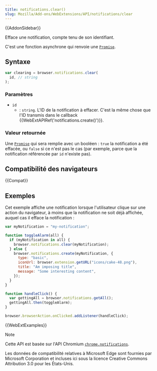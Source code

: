 ```yaml
---
title: notifications.clear()
slug: Mozilla/Add-ons/WebExtensions/API/notifications/clear
---
```


{{AddonSidebar}}

Efface une notification, compte tenu de son identifiant.

C'est une fonction asynchrone qui renvoie une [`Promise`](/fr/docs/Web/JavaScript/Reference/Objets_globaux/Promise).

## Syntaxe

```js
var clearing = browser.notifications.clear(
  id, // string
);
```

### Paramètres

- `id`
  - : `string`. L'ID de la notification à effacer. C'est la même chose que l'ID transmis dans le callback {{WebExtAPIRef('notifications.create()')}}.

### Valeur retournée

Une [`Promise`](/fr/docs/Web/JavaScript/Reference/Objets_globaux/Promise) qui sera remplie avec un booléen : `true` la notification a été effacée, ou `false` si ce n'est pas le cas (par exemple, parce que la notification référencée par `id` n'existe pas).

## Compatibilité des navigateurs

{{Compat}}

## Exemples

Cet exemple affiche une notification lorsque l'utilisateur clique sur une action du navigateur, à moins que la notification ne soit déjà affichée, auquel cas il efface la notification :

```js
var myNotification = "my-notification";

function toggleAlarm(all) {
  if (myNotification in all) {
    browser.notifications.clear(myNotification);
  } else {
    browser.notifications.create(myNotification, {
      type: "basic",
      iconUrl: browser.extension.getURL("icons/cake-48.png"),
      title: "Am imposing title",
      message: "Some interesting content",
    });
  }
}

function handleClick() {
  var gettingAll = browser.notifications.getAll();
  gettingAll.then(toggleAlarm);
}

browser.browserAction.onClicked.addListener(handleClick);
```

{{WebExtExamples}}

> [!NOTE]
>
> Cette API est basée sur l'API Chromium [`chrome.notifications`](https://developer.chrome.com/extensions/notifications).
>
> Les données de compatibilité relatives à Microsoft Edge sont fournies par Microsoft Corporation et incluses ici sous la licence Creative Commons Attribution 3.0 pour les États-Unis.
